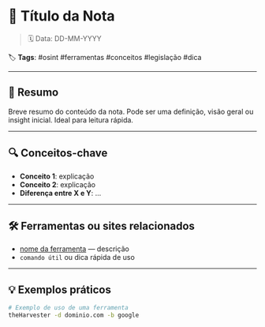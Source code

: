 # 🧠 Título da Nota

> 🗓️ Data: DD-MM-YYYY

🏷️ **Tags**: #osint #ferramentas #conceitos #legislação #dica

---

## 📌 Resumo

Breve resumo do conteúdo da nota. Pode ser uma definição, visão geral ou insight inicial. Ideal para leitura rápida.

---

## 🔍 Conceitos-chave

- **Conceito 1**: explicação
- **Conceito 2**: explicação
- **Diferença entre X e Y**: ...

---

## 🛠️ Ferramentas ou sites relacionados

- [nome da ferramenta](https://exemplo.com) — descrição
- `comando útil` ou dica rápida de uso

---

## 💡 Exemplos práticos

```bash
# Exemplo de uso de uma ferramenta
theHarvester -d dominio.com -b google
```
